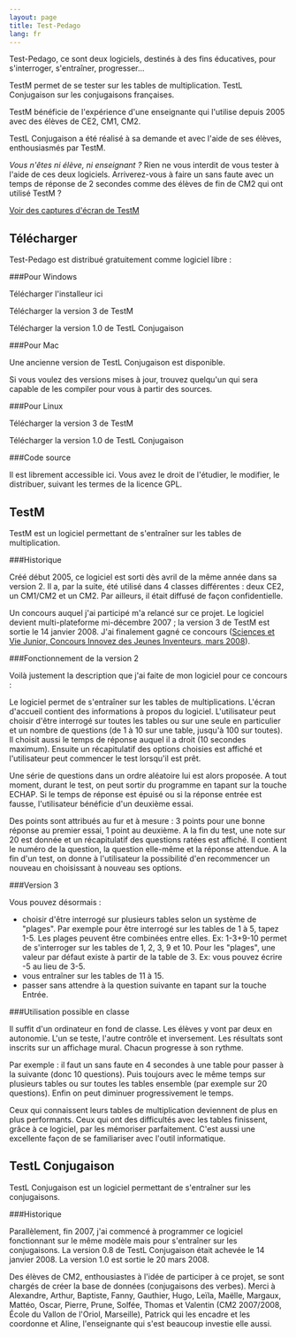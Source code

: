 ```yaml
---
layout: page
title: Test-Pedago
lang: fr
---
```


Test-Pedago, ce sont deux logiciels, destinés à des fins éducatives,
pour s'interroger, s'entraîner, progresser...

TestM permet de se tester sur les tables de multiplication.
TestL Conjugaison sur les conjugaisons françaises.

TestM bénéficie de l'expérience d'une enseignante qui l'utilise
depuis 2005 avec des élèves de CE2, CM1, CM2.

TestL Conjugaison a été réalisé à sa demande et avec l'aide de ses élèves,
enthousiasmés par TestM.

*Vous n'êtes ni élève, ni enseignant ?*
Rien ne vous interdit de vous tester à l'aide de ces deux logiciels.
Arriverez-vous à faire un sans faute
avec un temps de réponse de 2 secondes
comme des élèves de fin de CM2 qui ont utilisé TestM ?

[Voir des captures d'écran de TestM](captures-d-ecran)

Télécharger
-----------

Test-Pedago est distribué gratuitement comme logiciel libre :

###Pour Windows

Télécharger l'installeur ici

Télécharger la version 3 de TestM

Télécharger la version 1.0 de TestL Conjugaison

###Pour Mac

Une ancienne version de TestL Conjugaison est disponible.

Si vous voulez des versions mises à jour, trouvez quelqu'un
qui sera capable de les compiler pour vous à partir des sources.

###Pour Linux

Télécharger la version 3 de TestM

Télécharger la version 1.0 de TestL Conjugaison

###Code source

Il est librement accessible ici. Vous avez le droit de l'étudier,
le modifier, le distribuer, suivant les termes de la licence GPL.

TestM
-----

TestM est un logiciel permettant de s'entraîner
sur les tables de multiplication.

###Historique

Créé début 2005, ce logiciel est sorti dès avril de la même année
dans sa version 2.
Il a, par la suite, été utilisé dans 4 classes différentes :
deux CE2, un CM1/CM2 et un CM2.
Par ailleurs, il était diffusé de façon confidentielle.

Un concours auquel j'ai participé m'a relancé sur ce projet.
Le logiciel devient multi-plateforme mi-décembre 2007 ;
la version 3 de TestM est sortie le 14 janvier 2008.
J'ai finalement gagné ce concours
([Sciences et Vie Junior, Concours Innovez des Jeunes Inventeurs,
mars 2008](SVJ-2008.pdf)).

###Fonctionnement de la version 2

Voilà justement la description que j'ai faite de mon logiciel
pour ce concours :

Le logiciel permet de s'entraîner sur les tables de multiplications.
L'écran d'accueil contient des informations à propos du logiciel.
L'utilisateur peut choisir d'être interrogé sur toutes les tables
ou sur une seule en particulier et un nombre de questions
(de 1 à 10 sur une table, jusqu'à 100 sur toutes).
Il choisit aussi le temps de réponse auquel il a droit
(10 secondes maximum).
Ensuite un récapitulatif des options choisies est affiché et
l'utilisateur peut commencer le test lorsqu'il est prêt.

Une série de questions dans un ordre aléatoire lui est alors proposée.
A tout moment, durant le test, on peut sortir du programme en tapant
sur la touche ECHAP.
Si le temps de réponse est épuisé ou si la réponse entrée est fausse,
l'utilisateur bénéficie d'un deuxième essai.

Des points sont attribués au fur et à mesure :
3 points pour une bonne réponse au premier essai, 1 point au deuxième.
A la fin du test, une note sur 20 est donnée et un récapitulatif
des questions ratées est affiché. Il contient le numéro de la question,
la question elle-même et la réponse attendue.
A la fin d'un test, on donne à l'utilisateur la possibilité d'en
recommencer un nouveau en choisissant à nouveau ses options.

###Version 3

Vous pouvez désormais :

* choisir d'être interrogé sur plusieurs tables selon un système de
"plages".
Par exemple pour être interrogé sur les tables de 1 à 5, tapez 1-5.
Les plages peuvent être combinées entre elles.
Ex: 1-3+9-10 permet de s'interroger sur les tables de 1, 2, 3, 9 et 10.
Pour les "plages",
une valeur par défaut existe à partir de la table de 3.
Ex: vous pouvez écrire -5 au lieu de 3-5.
* vous entraîner sur les tables de 11 à 15.
* passer sans attendre à la question suivante en tapant sur la
touche Entrée.

###Utilisation possible en classe

Il suffit d'un ordinateur en fond de classe.
Les élèves y vont par deux en autonomie.
L'un se teste, l'autre contrôle et inversement.
Les résultats sont inscrits sur un affichage mural.
Chacun progresse à son rythme.

Par exemple : il faut un sans faute en 4 secondes à une table
pour passer à la suivante (donc 10 questions).
Puis toujours avec le même temps sur plusieurs tables
ou sur toutes les tables ensemble (par exemple sur 20 questions).
Enfin on peut diminuer progressivement le temps.

Ceux qui connaissent leurs tables de multiplication
deviennent de plus en plus performants.
Ceux qui ont des difficultés avec les tables finissent,
grâce à ce logiciel, par les mémoriser parfaitement.
C'est aussi une excellente façon de se familiariser
avec l'outil informatique.

TestL Conjugaison
-----------------

TestL Conjugaison est un logiciel permettant de s'entraîner
sur les conjugaisons.

###Historique

Parallèlement, fin 2007, j'ai commencé à programmer ce logiciel
fonctionnant sur le même modèle mais pour s'entraîner
sur les conjugaisons.
La version 0.8 de TestL Conjugaison était achevée le 14 janvier 2008.
La version 1.0 est sortie le 20 mars 2008.

Des élèves de CM2, enthousiastes à l'idée de participer à ce projet,
se sont chargés de créer la base de données (conjugaisons des verbes).
Merci à Alexandre, Arthur, Baptiste, Fanny, Gauthier, Hugo, Leïla,
Maëlle, Margaux, Mattéo, Oscar, Pierre, Prune, Solfée,
Thomas et Valentin
(CM2 2007/2008, École du Vallon de l'Oriol, Marseille),
Patrick qui les encadre et les coordonne et
Aline, l'enseignante qui s'est beaucoup investie elle aussi.
